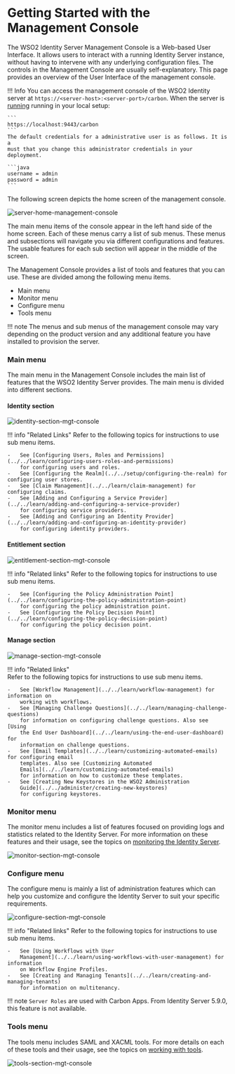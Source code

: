 # Getting Started with the Management Console

The WSO2 Identity Server Management Console is a Web-based User
Interface. It allows users to interact with a running Identity Server
instance, without having to intervene with any underlying
configuration files. The controls in the Management Console are usually
self-explanatory. This page provides an overview of the User Interface of the 
management console. 

!!! Info 
    You can access the management console of the WSO2 Identity
    server at `https://<server-host>:<server-port>/carbon`. When the server
    is [running](../../setup/running-the-product/#starting-the-server)
    running in your local setup:
            
    ```
    https://localhost:9443/carbon
    ```
    The default credentials for a administrative user is as follows. It is a
    must that you change this administrator credentials in your deployment.
    
    ```java
    username = admin
    password = admin
    ```

The following screen depicts the home screen of the management console.

![server-home-management-console](../../assets/img/setup/management-console/server_home_management_console.png)

The main menu items of the console appear in the left hand side of the 
home screen. Each of these menus carry a list of sub menus. These menus and subsections will 
navigate you via different configurations and features. The usable features for each
sub section will appear in the middle of the screen. 

The Management Console provides a list of tools and
features that you can use. These are divided among the following menu items.

-   Main menu
-   Monitor menu
-   Configure menu
-   Tools menu

!!! note
    The menus and sub menus of the management console may vary depending on the 
    product version and any additional feature you have installed to provision the
    server.

### **Main menu**

The main menu in the Management Console includes the main list of
features that the WSO2 Identity Server provides. The main menu is
divided into different sections.

#### Identity section

![identity-section-mgt-console](../../assets/img/setup/management-console/identity-section-mgt-console.png)

!!! info "Related Links"
    Refer to the following topics for instructions to use sub menu items.
    
    -   See [Configuring Users, Roles and Permissions](../../learn/configuring-users-roles-and-permissions) 
        for configuring users and roles. 
    -   See [Configuring the Realm](../../setup/configuring-the-realm) for configuring user stores.
    -   See [Claim Management](../../learn/claim-management) for configuring claims.
    -   See [Adding and Configuring a Service Provider](../../learn/adding-and-configuring-a-service-provider) 
        for configuring service providers.
    -   See [Adding and Configuring an Identity Provider](../../learn/adding-and-configuring-an-identity-provider) 
        for configuring identity providers.


#### Entitlement section

![entitlement-section-mgt-console](../../assets/img/setup/management-console/entitlement-section-mgt-console.png)

!!! info "Related links"
    Refer to the following topics for instructions to use sub menu items.
    
    -   See [Configuring the Policy Administration Point](../../learn/configuring-the-policy-administration-point) 
        for configuring the policy administration point.
    -   See [Configuring the Policy Decision Point](../../learn/configuring-the-policy-decision-point) 
        for configuring the policy decision point.

#### Manage section

![manage-section-mgt-console](../../assets/img/setup/management-console/manage-section-mgt-console.png)

!!! info "Related links"  
    Refer to the following topics for instructions to use sub menu items.

    -   See [Workflow Management](../../learn/workflow-management) for information on
        working with workflows.
    -   See [Managing Challenge Questions](../../learn/managing-challenge-questions)
        for information on configuring challenge questions. Also see [Using
        the End User Dashboard](../../learn/using-the-end-user-dashboard) for
        information on challenge questions.
    -   See [Email Templates](../../learn/customizing-automated-emails) for configuring email
        templates. Also see [Customizing Automated
        Emails](../../learn/customizing-automated-emails)
        for information on how to customize these templates.
    -   See [Creating New Keystores in the WSO2 Administration
        Guide](../../administer/creating-new-keystores)
        for configuring keystores.

### **Monitor menu**

The monitor menu includes a list of features focused on providing logs
and statistics related to the Identity Server. For more
information on these features and their usage, see the topics on
[monitoring the Identity Server](../../setup/monitoring-the-identity-server).


![monitor-section-mgt-console](../../assets/img/setup/management-console/monitor-section-mgt-console.png)


### **Configure menu**

The configure menu is mainly a list of administration features which can
help you customize and configure the Identity Server to suit your
specific requirements.

![configure-section-mgt-console](../../assets/img/setup/management-console/configure-section-mgt-console.png)

!!! info "Related links"
    Refer to the following topics for instructions to use sub menu items.

    -   See [Using Workflows with User
        Management](../../learn/using-workflows-with-user-management) for information
        on Workflow Engine Profiles.
    -   See [Creating and Managing Tenants](../../learn/creating-and-managing-tenants)
        for information on multitenancy.

!!! note
    `Server Roles` are used with Carbon Apps. From Identity Server 5.9.0, this feature is not available.

### **Tools menu**

The tools menu includes SAML and XACML tools. For more details on each
of these tools and their usage, see the topics on [working with tools](../../administer/using-tools).


![tools-section-mgt-console](../../assets/img/setup/management-console/tools-section-mgt-console.png)
